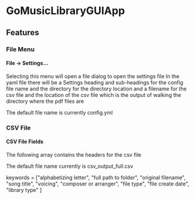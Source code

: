 # GoMusicLibraryGUIApp

## Features
### File Menu
#### File -> Settings...
Selecting this menu will open a file dialog to open the settings file
In the yaml file there will be a Settings heading
and sub-headings for the config file name and the directory
for the directory location and a 
filename for the csv file and the location of the
csv file which is the output of walking the directory
where the pdf files are

The default file name is currently config.yml

### CSV File
#### CSV File Fields
The following array contains the headers for the csv file

The default file name currently is csv_output_full.csv

keywords = ["alphabetizing letter",
"full path to folder",
"original filename",
"song title",
"voicing",
"composer or arranger",
"file type",
"file create date",
"library type"
]
